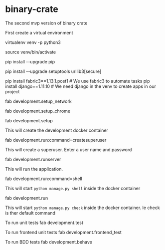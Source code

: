 # binary-crate
The second mvp version of binary crate

First create a virtual environment

virtualenv venv -p python3

source venv/bin/activate

pip install --upgrade pip 

pip install --upgrade setuptools urllib3[secure]

pip install fabric3==1.13.1.post1  # We use fabric3 to automate tasks
pip install django==1.11.10  # We need django in the venv to create apps in our project

fab development.setup_network

fab development.setup_chrome

fab development.setup

This will create the development docker container

fab development.run:command=createsuperuser

This will create a superuser. Enter a user name and password

fab development.runserver

This will run the application. 

fab development.run:command=shell

This will start `python manage.py shell` inside the docker container

fab development.run

This will start `python manage.py check` inside the docker container.
Ie check is ther default command


To run unit tests fab development.test

To run frontend unit tests fab development.frontend_test

To run BDD tests fab development.behave
